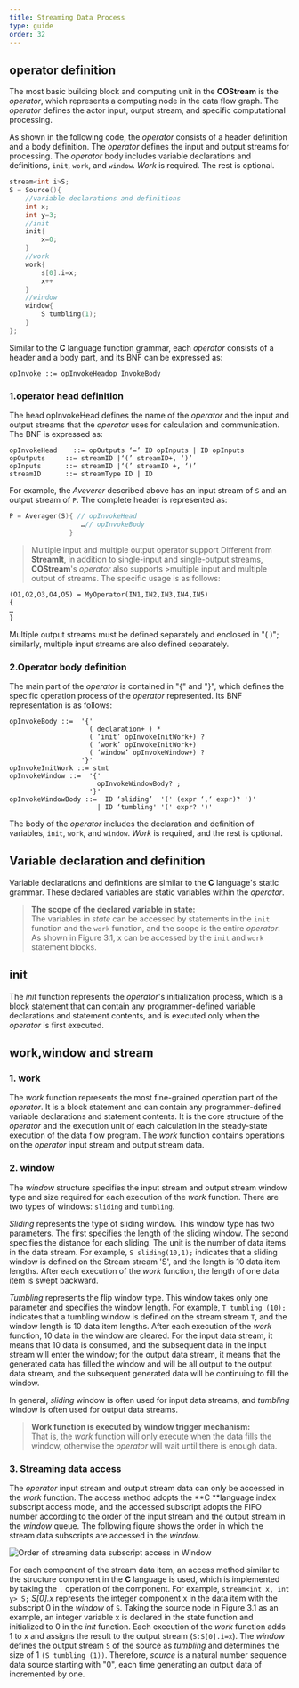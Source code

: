 ```yaml
---
title: Streaming Data Process
type: guide
order: 32
---
```


##    operator definition

The most basic building block and computing unit in the **COStream** is the *operator*, which represents a computing node in the data flow graph. The *operator* defines the actor input, output stream, and specific computational processing.

As shown in the following code, the *operator* consists of a header definition and a body definition. The *operator* defines the input and output streams for processing. The *operator* body includes variable declarations and definitions, `init`, `work`, and `window`. *Work* is required. The rest is optional.
```c++
stream<int i>S;
S = Source(){
    //variable declarations and definitions
    int x;
    int y=3;
    //init
    init{
        x=0;
    }
    //work
    work{
        s[0].i=x;
        x++
    }
    //window
    window{
        S tumbling(1);
    }
};
```
Similar to the **C** language function grammar, each *operator* consists of a header and a body part, and its BNF can be expressed as:
```
opInvoke ::= opInvokeHeadop InvokeBody
```
### 1.operator head definition
The head opInvokeHead defines the name of the *operator* and the input and output streams that the *operator* uses for calculation and communication. The BNF is expressed as:
```
opInvokeHead    ::= opOutputs ‘=’ ID opInputs | ID opInputs
opOutputs	  ::= streamID |‘(’ streamID+, ‘)’
opInputs	  ::= streamID |‘(’ streamID +, ‘)’
streamID	  ::= streamType ID | ID
```
For example, the *Aveverer* described above has an input stream of `S` and an output stream of `P`. The complete header is represented as:
```c++
P = Averager(S){ // opInvokeHead
                  …// opInvokeBody
               }
```
>Multiple input and multiple output operator support
>Different from **StreamIt**, in addition to single-input and single-output streams, **COStream**'s *operator* also supports >multiple input and multiple output of streams. The specific usage is as follows:
```
(O1,O2,O3,O4,O5) = MyOperator(IN1,IN2,IN3,IN4,IN5)
{
…
}
```
Multiple output streams must be defined separately and enclosed in "( )"; similarly, multiple input streams are also defined separately.

### 2.Operator body definition
The main part of the *operator* is contained in "{" and "}", which defines the specific operation process of the *operator* represented. Its BNF representation is as follows:
```
opInvokeBody ::=  '{'
                    ( declaration+ ) *
                    ( ‘init’ opInvokeInitWork+) ?
                    ( ‘work’ opInvokeInitWork+)
                    ( ‘window’ opInvokeWindow+) ?
                  '}'
opInvokeInitWork ::= stmt
opInvokeWindow ::=  '{'
                      opInvokeWindowBody? ;
                    '}'
opInvokeWindowBody ::=  ID ‘sliding’  '(' (expr ‘,‘ expr)? ')'
                      | ID ‘tumbling' '(' expr? ')'
````
The body of the *operator* includes the declaration and definition of variables, `init`, `work`, and `window`. *Work* is required, and the rest is optional.

##   Variable declaration and definition

Variable declarations and definitions are similar to the **C** language's static grammar. These declared variables are static variables within the *operator*.
>**The scope of the declared variable in state:**  
>The variables in *state* can be accessed by statements in the `init` function and the `work` function, and the scope is the entire *operator*. As shown in Figure 3.1, x can be accessed by the `init` and `work` statement blocks.

##  init

The *init* function represents the *operator*'s initialization process, which is a block statement that can contain any programmer-defined variable declarations and statement contents, and is executed only when the *operator* is first executed.

##   work,window and stream

### 1. work
The *work* function represents the most fine-grained operation part of the *operator*. It is a block statement and can contain any programmer-defined variable declarations and statement contents. It is the core structure of the *operator* and the execution unit of each calculation in the steady-state execution of the data flow program. The *work* function contains operations on the *operator* input stream and output stream data.

### 2. window
The *window* structure specifies the input stream and output stream window type and size required for each execution of the *work* function. There are two types of windows: `sliding` and `tumbling`.

*Sliding* represents the type of sliding window. This window type has two parameters. The first specifies the length of the sliding window. The second specifies the distance for each sliding. The unit is the number of data items in the data stream. For example, `S sliding(10,1);` indicates that a sliding window is defined on the Stream stream 'S', and the length is 10 data item lengths. After each execution of the *work* function, the length of one data item is swept backward.

*Tumbling* represents the flip window type. This window takes only one parameter and specifies the window length. For example, `T tumbling (10);` indicates that a tumbling window is defined on the stream stream `T`, and the window length is 10 data item lengths. After each execution of the *work* function, 10 data in the window are cleared. For the input data stream, it means that 10 data is consumed, and the subsequent data in the input stream will enter the window; for the output data stream, it means that the generated data has filled the window and will be all output to the output data stream, and the subsequent generated data will be continuing to fill the window.

In general, *sliding* window is often used for input data streams, and *tumbling* window is often used for output data streams.

>**Work function is executed by window trigger mechanism:**    
That is, the *work* function will only execute when the data fills the window, otherwise the *operator* will wait until there is enough data.

### 3. Streaming data access
The *operator* input stream and output stream data can only be accessed in the *work* function. The access method adopts the **C **language index subscript access mode, and the accessed subscript adopts the FIFO number according to the order of the input stream and the output stream in the *window* queue. The following figure shows the order in which the stream data subscripts are accessed in the *window*.

![Order of streaming data subscript access in Window](/img/PART1-3.4.png)

For each component of the stream data item, an access method similar to the structure component in the **C** language is used, which is implemented by taking the `.` operation of the component. For example, `stream<int x, int y> S;` *S[0].x* represents the integer component x in the data item with the subscript 0 in the *window* of `S`.
Taking the source node in Figure 3.1 as an example, an integer variable x is declared in the state function and initialized to 0 in the *init* function. Each execution of the *work* function adds 1 to x and assigns the result to the output stream (`S:S[0].i=x`). The *window* defines the output stream `S` of the source as *tumbling* and determines the size of 1 `(S tumbling (1))`. Therefore, *source* is a natural number sequence data source starting with "0", each time generating an output data of incremented by one.
